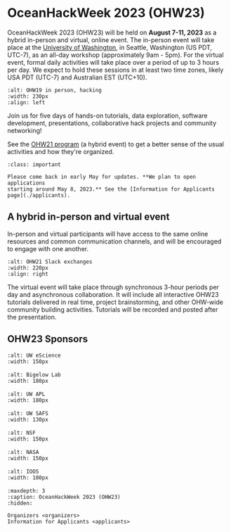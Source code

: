 # OceanHackWeek 2023 (OHW23)

OceanHackWeek 2023 (OHW23) will be held on **August 7-11, 2023** as a hybrid in-person and virtual, online event. The in-person event will take place at the [University of Washington](http://www.washington.edu), in Seattle, Washington (US PDT, UTC-7), as an all-day workshop (approximately 9am - 5pm). For the virtual event, formal daily activities will take place over a period of up to 3 hours per day. 
We expect to hold these sessions in at least two time zones, likely USA PDT (UTC-7) and Australian EST (UTC+10). 

```{image} ../assets/images/ohw_hacking/ohw19-hacking.JPG
:alt: OHW19 in person, hacking
:width: 230px
:align: left
```

Join us for five days of hands-on tutorials, data exploration, software development, presentations, collaborative hack projects and community networking!

See the [OHW21 program](https://oceanhackweek.org/ohw-resources) (a hybrid event) to get a better sense of the usual activities and how they're organized.

```{admonition} Applications will open around May 8, 2023
:class: important

Please come back in early May for updates. **We plan to open applications
starting around May 8, 2023.** See the [Information for Applicants page](./applicants).
```

<!---
:::{admonition} Join us at OceanHackWeek 2022!
:class: note

**Applicants have been notified and participants should expect further communications**
GVE tutorials will be delivered on [Zoom](https://bigelow.zoom.us/j/84201880574).
Find password on Slack channel #ohw22_general!

:::
 -->

## A hybrid in-person and virtual event

In-person and virtual participants will have access to the same online resources and common communication channels, and will be encouraged to engage with one another.

```{image} ../assets/images/ohw_hacking/ohw21-slack.png
:alt: OHW21 Slack exchanges
:width: 220px
:align: right
```
The virtual event will take place through synchronous 3-hour periods per day and asynchronous collaboration. It will include all interactive OHW23 tutorials delivered in real time, project brainstorming, and other OHW-wide community building activities. Tutorials will be recorded and posted after the presentation.


## OHW23 Sponsors

<div class="row">
  <div class="col-4" style="margin-bottom: 1rem">

```{image} ../assets/images/eScience_square_logo.jpg
:alt: UW eScience
:width: 150px
```

  </div>
  <div class="col-4" style="margin-bottom: 1rem">

```{image} ../assets/images/BigelowLabs.png
:alt: Bigelow Lab
:width: 180px
```

  </div>
  <div class="col-4" style="margin-bottom: 1rem">

```{image} ../assets/images/apl_logo_blue.jpg
:alt: UW APL
:width: 180px
```

  </div>
</div>


<div class="row">
  <div class="col-4" style="margin-bottom: 1rem">

```{image} ../assets/images/logos/UW-SAFS.png
:alt: UW SAFS
:width: 130px
```

  </div>
  <div class="col-4" style="margin-bottom: 1rem">

```{image} ../assets/images/nsf.jpeg
:alt: NSF
:width: 150px
```

  </div>
  <div class="col-4" style="margin-bottom: 1rem">

```{image} ../assets/images/logos/nasa-logo.sm.png
:alt: NASA
:width: 150px
```

  </div>
</div>


<div class="row">
  <div class="col-4" style="margin-bottom: 1rem">

```{image} ../assets/images/ioos_logo.jpg
:alt: IOOS
:width: 180px
```

  </div>
</div>


```{toctree}
:maxdepth: 3
:caption: OceanHackWeek 2023 (OHW23)
:hidden:

Organizers <organizers>
Information for Applicants <applicants>
```
